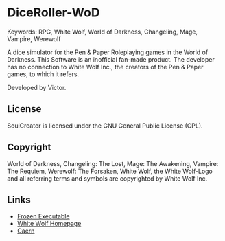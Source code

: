 # DiceRoller-WoD

Keywords:	RPG, White Wolf, World of Darkness, Changeling, Mage, Vampire, Werewolf

A dice simulator for the Pen & Paper Roleplaying games in the World of Darkness. This Software is an inofficial fan-made product. The developer has no connection to White Wolf Inc., the creators of the Pen & Paper games, to which it refers.

Developed by Victor.

## License

SoulCreator is licensed under the GNU General Public License (GPL).

## Copyright

World of Darkness, Changeling: The Lost, Mage: The Awakening, Vampire: The Requiem, Werewolf: The Forsaken, White Wolf, the White Wolf-Logo and all referring terms and symbols are copyrighted by White Wolf Inc.

## Links

* [Frozen Executable](https://github.com/downloads/GoliathLeviathan/DiceRoller-WoD/DiceRoller-WoD-linux_64.tar.gz)
* [White Wolf Homepage](http://www.white-wolf.com/)
* [Caern](http://www.caern.de/)
